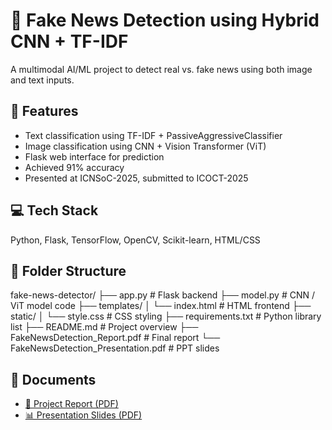 # 🧠 Fake News Detection using Hybrid CNN + TF-IDF

A multimodal AI/ML project to detect real vs. fake news using both image and text inputs.

## 🔧 Features
- Text classification using TF-IDF + PassiveAggressiveClassifier
- Image classification using CNN + Vision Transformer (ViT)
- Flask web interface for prediction
- Achieved 91% accuracy
- Presented at ICNSoC-2025, submitted to ICOCT-2025

## 💻 Tech Stack
Python, Flask, TensorFlow, OpenCV, Scikit-learn, HTML/CSS

## 📁 Folder Structure
fake-news-detector/
├── app.py                   # Flask backend
├── model.py                 # CNN / ViT model code
├── templates/
│   └── index.html           # HTML frontend
├── static/
│   └── style.css            # CSS styling
├── requirements.txt         # Python library list
├── README.md                # Project overview
├── FakeNewsDetection_Report.pdf     # Final report
└── FakeNewsDetection_Presentation.pdf # PPT slides


## 📄 Documents

- [📘 Project Report (PDF)](./FakeNewsDetection_Report.pdf)
- [📊 Presentation Slides (PDF)](./FakeNewsDetection_Presentation.pdf)
